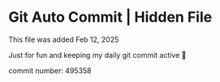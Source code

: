 # Git Auto Commit | Hidden File

This file was added Feb 12, 2025

Just for fun and keeping my daily git commit active 🤪

commit number: 495358

